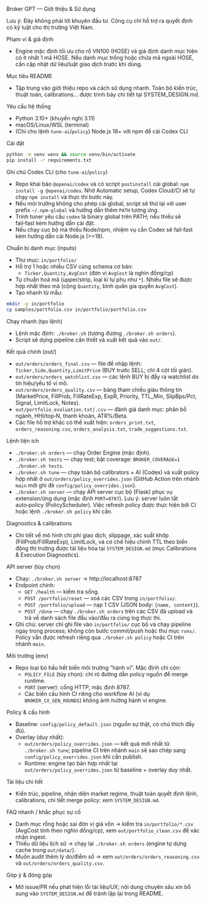 Broker GPT — Giới thiệu & Sử dụng

Lưu ý: Đây không phải lời khuyên đầu tư. Công cụ chỉ hỗ trợ ra quyết định có kỷ luật cho thị trường Việt Nam.

Phạm vi & giả định
- Engine mặc định tối ưu cho rổ VN100 (HOSE) và giả định danh mục hiện có ít nhất 1 mã HOSE. Nếu danh mục trống hoặc chứa mã ngoài HOSE, cần cập nhật dữ liệu/luật giao dịch trước khi dùng.

Mục tiêu README
- Tập trung vào giới thiệu repo và cách sử dụng nhanh. Toàn bộ kiến trúc, thuật toán, calibrations… được trình bày chi tiết tại SYSTEM_DESIGN.md.

Yêu cầu hệ thống
- Python 3.10+ (khuyến nghị 3.11)
- macOS/Linux/WSL (terminal)
- (Chỉ cho lệnh `tune-ai`/`policy`) Node.js 18+ với npm để cài Codex CLI

Cài đặt
```bash
python -m venv venv && source venv/bin/activate
pip install -r requirements.txt
```

Ghi chú Codex CLI (cho `tune-ai`/`policy`)
- Repo khai báo `@openai/codex` và có script `postinstall` cài global: `npm install -g @openai/codex`. Nhờ Automatic setup, Codex Cloud/CI sẽ tự chạy `npm install` và thực thi bước này.
- Nếu môi trường không cho phép cài global, script sẽ thử lại với user prefix `~/.npm-global` và hướng dẫn thêm `PATH` tương ứng.
- Trình tuner yêu cầu `codex` là binary global trên PATH; nếu thiếu sẽ fail‑fast kèm hướng dẫn cài đặt.
- Nếu chạy cục bộ mà thiếu Node/npm, nhiệm vụ cần Codex sẽ fail‑fast kèm hướng dẫn cài Node.js (>=18).

Chuẩn bị danh mục (inputs)
- Thư mục: `in/portfolio/`
- Hỗ trợ 1 hoặc nhiều CSV cùng schema cơ bản:
  - `Ticker,Quantity,AvgCost` (đơn vị `AvgCost` là nghìn đồng/cp)
- Tự chuẩn hoá mã (upper/strip, loại kí tự phụ như `*`). Nhiều file sẽ được hợp nhất theo mã (cộng `Quantity`, bình quân gia quyền `AvgCost`).
- Tạo nhanh từ mẫu:
```bash
mkdir -p in/portfolio
cp samples/portfolio.csv in/portfolio/portfolio.csv
```

Chạy nhanh (tạo lệnh)
- Lệnh mặc định: `./broker.sh` (tương đương `./broker.sh orders`).
- Script sẽ dựng pipeline cần thiết và xuất kết quả vào `out/`.

Kết quả chính (out/)
- `out/orders/orders_final.csv` — file để nhập lệnh: `Ticker,Side,Quantity,LimitPrice` (BUY trước SELL; chỉ 4 cột tối giản).
- `out/orders/orders_watchlist.csv` — các lệnh BUY bị đẩy ra watchlist do tín hiệu/yếu tố vi mô.
- `out/orders/orders_quality.csv` — bảng tham chiếu giàu thông tin (MarketPrice, FillProb, FillRateExp, ExpR, Priority, TTL_Min, SlipBps/Pct, Signal, LimitLock, Notes).
- `out/portfolio_evaluation.txt|.csv` — đánh giá danh mục: phân bổ ngành, HHI/top‑N, thanh khoản, ATR%/Beta.
- Các file hỗ trợ khác có thể xuất hiện: `orders_print.txt`, `orders_reasoning.csv`, `orders_analysis.txt`, `trade_suggestions.txt`.

Lệnh tiện ích
- `./broker.sh orders` — chạy Order Engine (mặc định).
- `./broker.sh tests` — chạy test; bật coverage: `BROKER_COVERAGE=1 ./broker.sh tests`.
- `./broker.sh tune` — chạy toàn bộ calibrators + AI (Codex) và xuất policy hợp nhất ở `out/orders/policy_overrides.json` (GitHub Action trên nhánh `main` mới ghi đè `config/policy_overrides.json`).
- `./broker.sh server` — chạy API server cục bộ (Flask) phục vụ extension/ứng dụng (mặc định `PORT=8787`). Lưu ý: server luôn tắt auto‑policy (PolicyScheduler). Việc refresh policy được thực hiện bởi CI hoặc lệnh `./broker.sh policy` khi cần.

  

Diagnostics & calibrations
- Chi tiết về mô hình chi phí giao dịch, slippage, xác suất khớp (FillProb/FillRateExp), LimitLock, và cơ chế hiệu chỉnh TTL theo biến động thị trường được tài liệu hóa tại `SYSTEM_DESIGN.md` (mục Calibrations & Execution Diagnostics).

API server (tùy chọn)
- Chạy: `./broker.sh server` → http://localhost:8787
- Endpoint chính:
  - `GET /health` — kiểm tra sống.
  - `POST /portfolio/reset` — xoá các CSV trong `in/portfolio/`.
  - `POST /portfolio/upload` — nạp 1 CSV (JSON body: `{name, content}`).
  - `POST /done` — chạy `./broker.sh orders` trên các CSV đã upload và trả về danh sách file đầu vào/đầu ra cùng log thực thi.
- Ghi chú: server chỉ ghi file vào `in/portfolio/` cục bộ và chạy pipeline ngay trong process; không còn bước commit/push hoặc thư mục `runs/`. Policy vẫn được refresh riêng qua `./broker.sh policy` hoặc CI trên nhánh `main`.

Môi trường (env)
- Repo loại bỏ hầu hết biến môi trường “hành vi”. Mặc định chỉ còn:
  - `POLICY_FILE` (tùy chọn): chỉ rõ đường dẫn policy nguồn để merge runtime.
  - `PORT` (server): cổng HTTP, mặc định 8787.
  - Các biến cấu hình CI riêng cho workflow AI (ví dụ `BROKER_CX_GEN_ROUNDS`) không ảnh hưởng hành vi engine.

Policy & cấu hình
- Baseline: `config/policy_default.json` (nguồn sự thật, có chú thích đầy đủ).
- Overlay (duy nhất):
  - `out/orders/policy_overrides.json` — kết quả mới nhất từ `./broker.sh tune`; pipeline CI trên nhánh `main` sẽ sao chép sang `config/policy_overrides.json` khi cần publish.
  - Runtime: engine tạo bản hợp nhất tại `out/orders/policy_overrides.json` từ baseline + overlay duy nhất.

Tài liệu chi tiết
- Kiến trúc, pipeline, nhận diện market regime, thuật toán quyết định lệnh, calibrations, chi tiết merge policy: xem `SYSTEM_DESIGN.md`.

FAQ nhanh / khắc phục sự cố
- Danh mục rỗng hoặc sai đơn vị giá vốn → kiểm tra `in/portfolio/*.csv` (AvgCost tính theo nghìn đồng/cp), xem `out/portfolio_clean.csv` để xác nhận ingest.
- Thiếu dữ liệu lịch sử → chạy lại `./broker.sh orders` (engine tự dựng cache trong `out/data/`).
- Muốn audit thêm lý do/điểm số → xem `out/orders/orders_reasoning.csv` và `out/orders/orders_quality.csv`.

Góp ý & đóng góp
- Mở issue/PR nếu phát hiện lỗi tài liệu/UX; nội dung chuyên sâu xin bổ sung vào `SYSTEM_DESIGN.md` để tránh lặp lại trong README.
